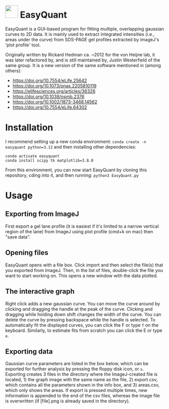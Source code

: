 # <img src="https://github.com/justmwest/easyquant/blob/main/Images/EasyQuant.png" width="40"> EasyQuant 

EasyQuant is a GUI-based program for fitting multiple, overlapping gaussian
curves to 2D data. It is mainly used to extract integrated intensities (i.e.,
areas under the curve) from SDS-PAGE gel profiles extracted by imageJ's 'plot
profile' tool.


Originally written by Rickard Hedman ca. ~2012 for the von Heijne lab, it was
later refactored by, and is still maintained by, Justin Westerfield of the same
group. It is a new version of the same software mentioned in (among others):
* https://doi.org/10.7554/eLife.25642
* https://doi.org/10.1073/pnas.2205810119
* https://elifesciences.org/articles/36326
* https://doi.org/10.1038/nsmb.2376
* https://doi.org/10.1002/1873-3468.14562
* https://doi.org/10.7554/eLife.64302


# Installation
I recommend setting up a new conda environment:
```conda create -n easyquant python=3.12```
and then installing other dependencies:
```
conda activate easyquant
conda install scipy tk matplotlib=3.8.0
```
From this environment, you can now start EasyQuant by cloning this repository, cding into it, and then running:
```python3 EasyQuant.py```

# Usage

## Exporting from ImageJ
First export a gel lane profile (it is easiest if it's limited to a narrow vertical region of the lane) from ImageJ using plot profile (cmd+k on mac) then "save data". 

## Opening files
EasyQuant opens with a file box. Click import and then select the file(s) that you exported from ImageJ. Then, in the list of files, double-click the file you want to start working on. This opens a new window with the data plotted.

## The interactive graph
Right click adds a new gaussian curve. You can move the curve around by clicking and dragging the handle at the peak of the curve. Clicking and dragging while holding down shift changes the width of the curve. You can delete the curve by pressing backspace while the handle is selected.
To automatically fit the displayed curves, you can click the F or type ```f``` on the keyboard. Similarly, to estimate fits from scratch you can click the E or type ```e```.

## Exporting data
Gaussian curve parameters are listed in the box below, which can be exported for further analysis by pressing the floppy disk icon, or ```s```. Exporting creates 3 files in the directory where the ImageJ-created file is located, 1) the graph image with the same name as the file, 2) export.csv, which contains all the parameters shown in the info box, and 3) areas.csv, which only shows the areas. If export is pressed multiple times, new information is appended to the end of the csv files, whereas the image file is overwritten (if [file].png is already saved in the directory). 
